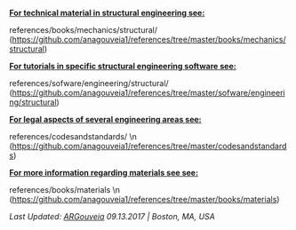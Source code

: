 <b><u>For technical material in structural engineering  see: </b></u>

references/books/mechanics/structural/
(https://github.com/anagouveia1/references/tree/master/books/mechanics/structural)

<b><u>For tutorials in specific structural engineering software see: </b></u>

references/sofware/engineering/structural/
(https://github.com/anagouveia1/references/tree/master/sofware/engineering/structural)

<b><u>For legal aspects of several engineering areas see:</b></u>

references/codesandstandards/ \n
(https://github.com/anagouveia1/references/tree/master/codesandstandards)


<b><u>For more information regarding materials see see:</b></u>

references/books/materials \n
(https://github.com/anagouveia1/references/tree/master/books/materials)


<i>Last Updated: <u>ARGouveia</u> 09.13.2017 | Boston, MA, USA </i>
